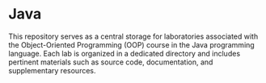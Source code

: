 # Java

This repository serves as a central storage for laboratories associated with the Object-Oriented Programming (OOP) course in the Java programming language. Each lab is organized in a dedicated directory and includes pertinent materials such as source code, documentation, and supplementary resources.
